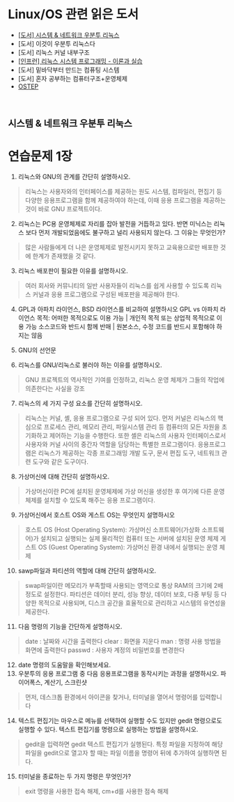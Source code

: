 # Linux/OS 관련 읽은 도서
- [[도서] 시스템 & 네트워크 우분투 리눅스](https://github.com/AnChanUng/TIL/tree/main/linux)
- [도서] 이것이 우분투 리눅스다
- [도서] 리눅스 커널 내부구조
- [[인프런] 리눅스 시스템 프로그래밍 - 이론과 실습](https://www.inflearn.com/course/%EB%A6%AC%EB%88%85%EC%8A%A4-%EC%8B%9C%EC%8A%A4%ED%85%9C-%ED%94%84%EB%A1%9C%EA%B7%B8%EB%9E%98%EB%B0%8D-%EC%9D%B4%EB%A1%A0%EA%B3%BC-%EC%8B%A4%EC%8A%B5)
- [도서] 밑바닥부터 만드는 컴퓨팅 시스템
- [도서] 혼자 공부하는 컴퓨터구조+운영체제
- [OSTEP](https://github.com/remzi-arpacidusseau/ostep-translations/tree/master/korean)

<br>

## 시스템 & 네트워크 우분투 리눅스

# 연습문제 1장
01. 리눅스와 GNU의 관계를 간단히 설명하시오.
> 리눅스는 사용자와의 인터페이스를 제공하는 원도 시스템, 컴파일러, 편집기 등 다양한 응용프로그램을 함께 제공하여야 하는데, 이때 응용 프로그램을 제공하는 것이 바로 GNU 프로젝트이다.

02. 리눅스는 PC용 운영체제로 자리를 잡아 발전을 거듭하고 있다. 반면 미닉스는 리눅스 보다 먼저 개발되었음에도 불구하고 널리 사용되지 않는다. 그 이유는 무엇인가?
> 많은 사람들에게 더 나은 운영체제로 발전시키지 못하고 교육용으로만 배포한 것에 한계가 존재했을 것 같다.

03. 리눅스 배포판이 필요한 이유를 설명하시오.
> 여러 회사와 커뮤니티의 일반 사용자들이 리눅스를 쉽게 사용할 수 있도록 리눅스 커널과 응용 프로그램으로 구성된 배포판을 제공해야 한다.

04. GPL과 아파치 라이언스, BSD 라이언스를 비교하여 설명하시오
GPL vs 아파치 라이언스
목적: 어떠한 목적으로도 이용 가능 | 개인적 목적 또는 상업적 목적으로 이용 가능
소스코드와 반드시 함께 반매 | 원본소스, 수정 코드를 반드시 포함해야 하지는 않음

05. GNU의 선언문

06. 리눅스를 GNU/리눅스로 불러야 하는 이유를 설명하시오.
> GNU 프로젝트의 역사적인 기여를 인정하고, 리눅스 운영 체제가 그들의 작업에 의존한다는 사실을 강조

07. 리눅스의 세 가지 구성 요소를 간단히 설명하시오.
> 리눅스는 커널, 셸, 응용 프로그램으로 구성 되어 있다. 먼저 커널은 리눅스의 핵심으로 프로세스 관리, 메모리 관리, 파일시스템 관리 등 컴퓨터의 모든 자원을 초기화하고 제어하는 기능을 수행한다. 또한 셸은 리눅스의 사용자 인터페이스로서 사용자와 커널 사이의 중간자 역할을 담당하는 특별한 프로그램이다. 응용프로그램은 리눅스가 제공하는 각종 프로그래밍 개발 도구, 문서 편집 도구, 네트워크 관련 도구와 같은 도구이다.

08. 가상머신에 대해 간단히 설명하시오.
> 가상머신이란 PC에 설치된 운영체제에 가상 머신을 생성한 후 여기에 다른 운영체제를 설치할 수 있도록 해주는 응용 프로그램이다.

09. 가상머신에서 호스트 OS와 게스트 OS는 무엇인지 설명하시오
> 호스트 OS (Host Operating System): 가상머신 소프트웨어(가상화 소프트웨어)가 설치되고 실행되는 실제 물리적인 컴퓨터 또는 서버에 설치된 운영 체제
> 게스트 OS (Guest Operating System): 가상머신 환경 내에서 실행되는 운영 체제

10. sawp파일과 파티션의 역할에 대해 간단히 설명하시오.
> swap파일이란 메모리가 부족할때 사용되는 영역으로 통상 RAM의 크기에 2배 정도로 설정한다. 파티션은 데이터 분리, 성능 향상, 데이터 보호, 다중 부팅 등 다양한 목적으로 사용되며, 디스크 공간을 효율적으로 관리하고 시스템의 유연성을 제공한다.

11. 다음 명령의 기능을 간단하게 설명하시오.
> date : 날짜와 시간을 출력한다
> clear : 화면을 지운다
> man : 명령 사용 방법을 화면에 출력한다
> passwd : 사용자 계정의 비밀번호를 변경한다
12. date 명령의 도움말을 확인해보세요.
13. 우분투의 응용 프로그램 중 다음 응용프로그램을 동작시키는 과정을 설명하시오.
파이어폭스, 계산기, 스크린샷
> 먼저, 데스크톱 환경에서 아이콘을 찾거나, 터미널을 열어서 명령어를 입력합니다

14. 텍스트 편집기는 마우스로 메뉴를 선택하여 실행할 수도 있지만 gedit 명령으로도 실행할 수 있다. 텍스트 편집기를 명령으로 실행하는 방법을 설명하시오.
> gedit을 입력하면 gedit 텍스트 편집기가 실행된다. 특정 파일을 지정하여 해당 파일을 gedit으로 열고자 할 때는 파일 이름을 명령어 뒤에 추가하여 실행하면 된다.

15. 터미널을 종료하는 두 가지 명령은 무엇인가?
> exit 명령을 사용한 접속 해제, cm+d를 사용한 점속 해제
